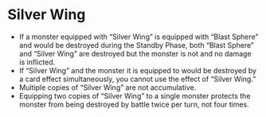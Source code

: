 # Silver Wing

*   If a monster equipped with “Silver Wing” is equipped with “Blast Sphere” and would be destroyed during the Standby Phase, both “Blast Sphere” and “Silver Wing” are destroyed but the monster is not and no damage is inflicted.
*   If “Silver Wing” and the monster it is equipped to would be destroyed by a card effect simultaneously, you cannot use the effect of “Silver Wing.”
*   Multiple copies of “Silver Wing” are not accumulative.
*   Equipping two copies of “Silver Wing” to a single monster protects the monster from being destroyed by battle twice per turn, not four times.
